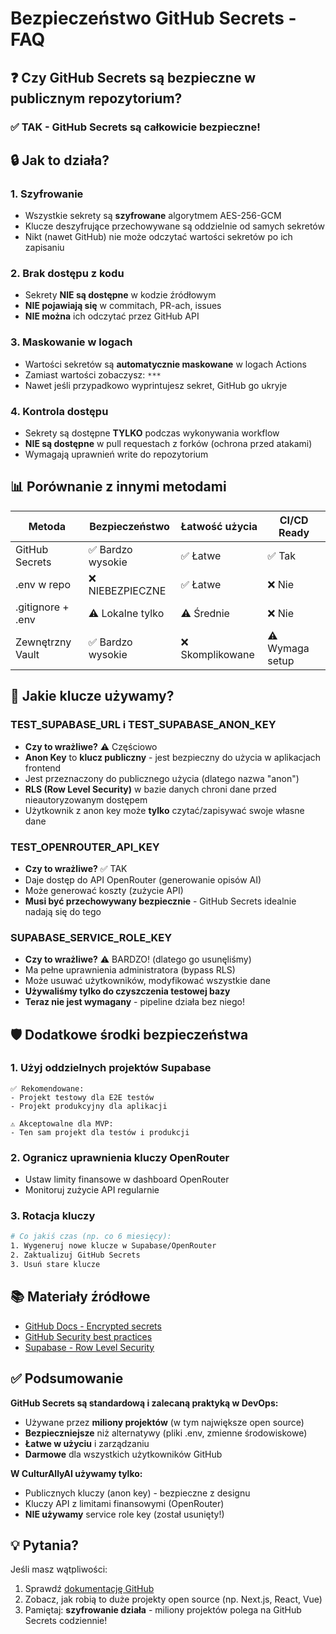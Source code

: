 # Bezpieczeństwo GitHub Secrets - FAQ

## ❓ Czy GitHub Secrets są bezpieczne w publicznym repozytorium?

### ✅ **TAK - GitHub Secrets są całkowicie bezpieczne!**

## 🔒 Jak to działa?

### 1. Szyfrowanie
- Wszystkie sekrety są **szyfrowane** algorytmem AES-256-GCM
- Klucze deszyfrujące przechowywane są oddzielnie od samych sekretów
- Nikt (nawet GitHub) nie może odczytać wartości sekretów po ich zapisaniu

### 2. Brak dostępu z kodu
- Sekrety **NIE są dostępne** w kodzie źródłowym
- **NIE pojawiają się** w commitach, PR-ach, issues
- **NIE można** ich odczytać przez GitHub API

### 3. Maskowanie w logach
- Wartości sekretów są **automatycznie maskowane** w logach Actions
- Zamiast wartości zobaczysz: `***`
- Nawet jeśli przypadkowo wyprintujesz sekret, GitHub go ukryje

### 4. Kontrola dostępu
- Sekrety są dostępne **TYLKO** podczas wykonywania workflow
- **NIE są dostępne** w pull requestach z forków (ochrona przed atakami)
- Wymagają uprawnień write do repozytorium

## 📊 Porównanie z innymi metodami

| Metoda | Bezpieczeństwo | Łatwość użycia | CI/CD Ready |
|--------|----------------|----------------|-------------|
| GitHub Secrets | ✅ Bardzo wysokie | ✅ Łatwe | ✅ Tak |
| .env w repo | ❌ NIEBEZPIECZNE | ✅ Łatwe | ❌ Nie |
| .gitignore + .env | ⚠️ Lokalne tylko | ⚠️ Średnie | ❌ Nie |
| Zewnętrzny Vault | ✅ Bardzo wysokie | ❌ Skomplikowane | ⚠️ Wymaga setup |

## 🔑 Jakie klucze używamy?

### TEST_SUPABASE_URL i TEST_SUPABASE_ANON_KEY
- **Czy to wrażliwe?** ⚠️ Częściowo
- **Anon Key** to **klucz publiczny** - jest bezpieczny do użycia w aplikacjach frontend
- Jest przeznaczony do publicznego użycia (dlatego nazwa "anon")
- **RLS (Row Level Security)** w bazie danych chroni dane przed nieautoryzowanym dostępem
- Użytkownik z anon key może **tylko** czytać/zapisywać swoje własne dane

### TEST_OPENROUTER_API_KEY
- **Czy to wrażliwe?** ✅ TAK
- Daje dostęp do API OpenRouter (generowanie opisów AI)
- Może generować koszty (zużycie API)
- **Musi być przechowywany bezpiecznie** - GitHub Secrets idealnie nadają się do tego

### SUPABASE_SERVICE_ROLE_KEY
- **Czy to wrażliwe?** ⚠️ BARDZO! (dlatego go usunęliśmy)
- Ma pełne uprawnienia administratora (bypass RLS)
- Może usuwać użytkowników, modyfikować wszystkie dane
- **Używaliśmy tylko do czyszczenia testowej bazy**
- **Teraz nie jest wymagany** - pipeline działa bez niego!

## 🛡️ Dodatkowe środki bezpieczeństwa

### 1. Użyj oddzielnych projektów Supabase
```
✅ Rekomendowane:
- Projekt testowy dla E2E testów
- Projekt produkcyjny dla aplikacji

⚠️ Akceptowalne dla MVP:
- Ten sam projekt dla testów i produkcji
```

### 2. Ogranicz uprawnienia kluczy OpenRouter
- Ustaw limity finansowe w dashboard OpenRouter
- Monitoruj zużycie API regularnie

### 3. Rotacja kluczy
```bash
# Co jakiś czas (np. co 6 miesięcy):
1. Wygeneruj nowe klucze w Supabase/OpenRouter
2. Zaktualizuj GitHub Secrets
3. Usuń stare klucze
```

## 📚 Materiały źródłowe

- [GitHub Docs - Encrypted secrets](https://docs.github.com/en/actions/security-guides/encrypted-secrets)
- [GitHub Security best practices](https://docs.github.com/en/actions/security-guides/security-hardening-for-github-actions)
- [Supabase - Row Level Security](https://supabase.com/docs/guides/auth/row-level-security)

## ✅ Podsumowanie

**GitHub Secrets są standardową i zalecaną praktyką w DevOps:**

- Używane przez **miliony projektów** (w tym największe open source)
- **Bezpieczniejsze** niż alternatywy (pliki .env, zmienne środowiskowe)
- **Łatwe w użyciu** i zarządzaniu
- **Darmowe** dla wszystkich użytkowników GitHub

**W CulturAllyAI używamy tylko:**
- Publicznych kluczy (anon key) - bezpieczne z designu
- Kluczy API z limitami finansowymi (OpenRouter)
- **NIE używamy** service role key (został usunięty!)

## 💡 Pytania?

Jeśli masz wątpliwości:
1. Sprawdź [dokumentację GitHub](https://docs.github.com/en/actions/security-guides/encrypted-secrets)
2. Zobacz, jak robią to duże projekty open source (np. Next.js, React, Vue)
3. Pamiętaj: **szyfrowanie działa** - miliony projektów polega na GitHub Secrets codziennie!

